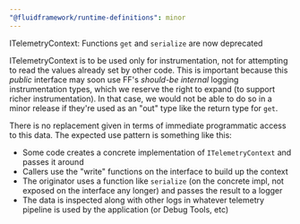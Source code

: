 ```yaml
---
"@fluidframework/runtime-definitions": minor
---
```


ITelemetryContext: Functions `get` and `serialize` are now deprecated

ITelemetryContext is to be used only for instrumentation, not for attempting to read the values already set by other code.
This is important because this _public_ interface may soon use FF's _should-be internal_ logging instrumentation types,
which we reserve the right to expand (to support richer instrumentation).
In that case, we would not be able to do so in a minor release if they're used as an "out" type
like the return type for `get`.

There is no replacement given in terms of immediate programmatic access to this data.
The expected use pattern is something like this:

-   Some code creates a concrete implementation of `ITelemetryContext` and passes it around
-   Callers use the "write" functions on the interface to build up the context
-   The originator uses a function like `serialize` (on the concrete impl, not exposed on the interface any longer)
    and passes the result to a logger
-   The data is inspected along with other logs in whatever telemetry pipeline is used by the application (or Debug Tools, etc)
